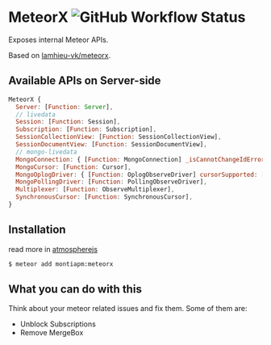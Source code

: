 # MeteorX ![GitHub Workflow Status](https://img.shields.io/github/actions/workflow/status/monti-apm/meteorx/test.yml?branch=master&style=flat-square)
Exposes internal Meteor APIs.

Based on [lamhieu-vk/meteorx](https://github.com/lamhieu-vk/meteorx).

## Available APIs on Server-side

```js
MeteorX {
  Server: [Function: Server],
  // livedata
  Session: [Function: Session],
  Subscription: [Function: Subscription],
  SessionCollectionView: [Function: SessionCollectionView],
  SessionDocumentView: [Function: SessionDocumentView],
  // mongo-livedata
  MongoConnection: { [Function: MongoConnection] _isCannotChangeIdError: [Function] },
  MongoCursor: [Function: Cursor],
  MongoOplogDriver: { [Function: OplogObserveDriver] cursorSupported: [Function] },
  MongoPollingDriver: [Function: PollingObserveDriver],
  Multiplexer: [Function: ObserveMultiplexer],
  SynchronousCursor: [Function: SynchronousCursor],
}
```

## Installation

read more in [atmospherejs](https://atmospherejs.com/montiapm/meteorx)

```bash
$ meteor add montiapm:meteorx
```

## What you can do with this

Think about your meteor related issues and fix them. Some of them are:

- Unblock Subscriptions
- Remove MergeBox
